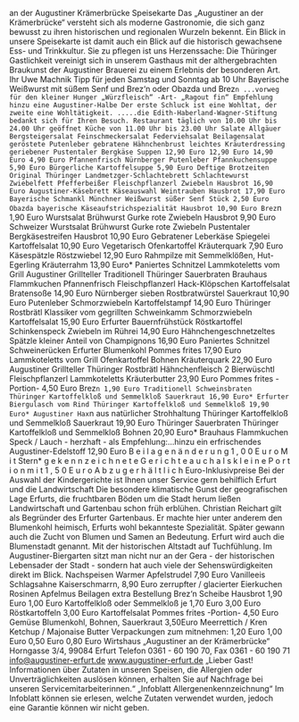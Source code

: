 an der
Augustiner
Krämerbrücke
Speisekarte
Das „Augustiner an der Krämerbrücke“ versteht sich als
moderne Gastronomie, die sich ganz bewusst zu ihren
historischen und regionalen Wurzeln bekennt. Ein Blick in
unsere Speisekarte ist damit auch ein Blick auf die historisch
gewachsene Ess- und Trinkkultur. Sie zu pflegen ist uns
Herzenssache: Die Thüringer Gastlichkeit vereinigt sich in
unserem Gasthaus mit der althergebrachten Braukunst der
Augustiner Brauerei zu einem Erlebnis der besonderen Art.
Ihr Uwe Machnik
Tipp für jeden Samstag und Sonntag ab 10 Uhr
Bayerische Weißwurst mit süßem Senf und Brez‘n
oder Obazda und Brez`n
...vorweg für den kleiner Hunger
„Würzfleisch“ -Art- „Ragout fin“
Empfehlung hinzu eine Augustiner-Halbe
Der erste Schluck ist eine Wohltat, der zweite eine Wohltätigkeit.
.....die Edith-Haberland-Wagner-Stiftung bedankt sich für Ihren Besuch.
 Restaurant täglich von 10.00 Uhr bis 24.00 Uhr geöffnet
 Küche von 11.00 Uhr bis 23.00 Uhr
 Salate
Allgäuer Bergsteigersalat
Feinschmeckersalat
Federviehsalat
Beilagensalat
geröstete Putenleber
gebratene Hähnchenbrust
leichtes Kräuterdressing
geriebener Pustentaler Bergkäse
Suppen
 12,90 Euro
 12,90 Euro
 14,90 Euro
 4,90 Euro
 Pfannenfrisch
Nürnberger
Putenleber
Pfannkuchensuppe 5,90 Euro
Bürgerliche Kartoffelsuppe 5,90 Euro
Deftige Brotzeiten
Original Thüringer Landmetzger-Schlachtebrett
Schlachtewurst Zwiebelfett Pfefferbeißer Fleischpflanzerl
Zwiebeln Hausbrot 16,90 Euro
Augustiner-Käsebrett
Käseauswahl Weintrauben
Hausbrot 17,90 Euro
Bayerische Schmankl
Münchner Weißwurst
süßer Senf Stück 2,50 Euro
Obazda
bayerische Käseaufstrichspezialität
Hausbrot 10,90 Euro
 Brez`n 1,90 Euro
Wurstsalat
Brühwurst Gurke rote Zwiebeln
Hausbrot 9,90 Euro
Schweizer Wurstsalat
Brühwurst Gurke rote Zwiebeln Pustentaler Bergkäsestreifen
Hausbrot 10,90 Euro
Gebratener Leberkäse
Spiegelei Kartoffelsalat 10,90 Euro
Vegetarisch
Ofenkartoffel
Kräuterquark 7,90 Euro
Käsespätzle
Röstzwiebel 12,90 Euro
Rahmpilze mit Semmelklößen,
 Hut-Egerling Kräuterrahm 13,90 Euro*
Paniertes Schnitzel
Lammkoteletts vom Grill
Augustiner Grillteller
 Traditionell
Thüringer Sauerbraten
Brauhaus Flammkuchen
 Pfannenfrisch
Fleischpflanzerl
Hack-Klöpschen Kartoffelsalat Bratensoße 14,90 Euro
Nürnberger
sieben Rostbratwürstel Sauerkraut 10,90 Euro
Putenleber
Schmorzwiebeln Kartoffelstampf 14,90 Euro
Thüringer Rostbrätl
Klassiker vom gegrillten Schweinkamm Schmorzwiebeln Kartoffelsalat 15,90 Euro
Erfurter Bauernfrühstück
Röstkartoffel Schinkenspeck Zwiebeln im Rührei 14,90 Euro
Hähnchengeschnetzeltes
 Spätzle kleiner Anteil von Champignons 16,90 Euro
Paniertes Schnitzel
Schweinerücken Erfurter Blumenkohl Pommes frites 17,90 Euro
Lammkoteletts vom Grill
 Ofenkartoffel Bohnen Kräuterquark 22,90 Euro
Augustiner Grillteller
Thüringer Rostbrätl Hähnchenfleisch 2 Bierwüschtl Fleischpflanzerl
Lammkoteletts Kräuterbutter 23,90 Euro
 Pommes frites -Portion- 4,50 Euro
 Brez`n 1,90 Euro
 Traditionell
Schweinsbraten
Thüringer Kartoffelkloß und Semmelkloß
Sauerkraut 16,90 Euro*
Erfurter Biergulasch vom Rind
Thüringer Kartoffelkloß und Semmelkloß 19,90 Euro*
Augustiner Hax`n aus natürlicher Strohhaltung
Thüringer Kartoffelkloß und Semmelkloß
Sauerkraut 19,90 Euro
Thüringer Sauerbraten
Thüringer Kartoffelkloß und Semmelkloß
Bohnen 20,90 Euro*
Brauhaus Flammkuchen
Speck / Lauch - herzhaft - als Empfehlung:...hinzu ein erfrischendes Augustiner-Edelstoff 12,90 Euro
B e i l a g e n ä n d e r u n g 1 , 0 0 E u r o
M i t Stern* g e k e n n z e i c h n e t e G e r i c h t e a u c h a l s k l e i n e P o r t i o n m i t 1 , 5 0 E u r o A b z u g e r h ä l t l i c h
Euro-Inklusivpreise
Bei der Auswahl der Kindergerichte ist Ihnen unser Service gern behilflich
 Erfurt und die Landwirtschaft
Die besondere klimatische Gunst der geografischen Lage Erfurts, die fruchtbaren Böden um die
Stadt herum ließen Landwirtschaft und Gartenbau schon früh erblühen. Christian Reichart gilt als
Begründer des Erfurter Gartenbaus. Er machte hier unter anderem den Blumenkohl heimisch, Erfurts
wohl bekannteste Spezialität. Später gewann auch die Zucht von Blumen und Samen an Bedeutung.
Erfurt wird auch die Blumenstadt genannt.
Mit der historischen Altstadt auf Tuchfühlung. Im Augustiner-Biergarten sitzt man nicht nur an der Gera - der historischen
Lebensader der Stadt - sondern hat auch viele der Sehenswürdigkeiten direkt im Blick.
Nachspeisen
Warmer Apfelstrudel 7,90 Euro
 Vanilleeis Schlagsahne
Kaiserschmarrn, 8,90 Euro
 zerrupfter / glacierter Eierkuchen
 Rosinen Apfelmus
Beilagen extra Bestellung
Brez‘n
Scheibe Hausbrot
 1,90 Euro
1,00 Euro
Kartoffelkloß oder Semmelkloß je 1,70 Euro
 3,00 Euro
Röstkartoffeln
 3,00 Euro
Kartoffelsalat
Pommes frites -Portion- 4,50 Euro
Gemüse
Blumenkohl, Bohnen, Sauerkraut 3,50Euro
Meerrettich / Kren
Ketchup / Majonaise
Butter
Verpackungen zum mitnehmen:
 1,20 Euro
 1,00 Euro
 0,50 Euro
 0,80 Euro
Wirtshaus
„Augustiner an der Krämerbrücke“
Horngasse 3/4, 99084 Erfurt
Telefon 0361 - 60 190 70,
 Fax 0361 - 60 190 71
info@augustiner-erfurt.de
www.augustiner-erfurt.de
„Lieber Gast!
Informationen über Zutaten
in unseren Speisen, die Allergien
oder Unverträglichkeiten auslösen können,
erhalten Sie auf Nachfrage bei unseren
Servicemitarbeiterinnen.“
„Infoblatt Allergenenkennzeichnung“
Im Infoblatt können sie erlesen,
welche Zutaten verwendet wurden,
jedoch eine Garantie können wir nicht geben.
